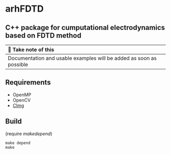 arhFDTD
=======

## C++ package for cumputational electrodynamics based on FDTD method

|               :memo:  Take note of this                             |
|:--------------------------------------------------------------------|
| Documentation and usable examples will be added as soon as possible |


## Requirements
- OpenMP
- OpenCV
- [CImg](https://github.com/dtschump/CImg)

## Build
(require *makedepend*)
```
make depend
make
```
